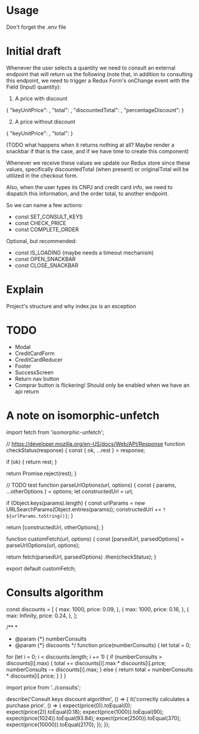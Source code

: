 # Usage
Don't forget the .env file

# Initial draft
Whenever the user selects a quantity we need to consult an external endpoint
that will return us the following (note that, in addition to consulting this
endpoint, we need to trigger a Redux Form's onChange event with the Field
(Input) quantity):

1) A price with discount

{
  "keyUnitPrice": <number>,
  "total": <number>,
  "discountedTotal": <number>,
  "percentageDiscount": <number>
}

2) A price without discount

{
  "keyUnitPrice": <number>,
  "total": <number>
}

(TODO what happens when it returns nothing at all? Maybe render a snackbar if
that is the case, and if we have time to create this component)

Whenever we receive these values we update our Redux store since these values,
specifically discountedTotal (when present) or originalTotal will be utilized
in the checkout form.

Also, when the user types its CNPJ and credit card info, we need to dispatch
this information, and the order total, to another endpoint.

So we can name a few actions:

* const SET_CONSULT_KEYS
* const CHECK_PRICE
* const COMPLETE_ORDER

Optional, but recommended:

* const IS_LOADING (maybe needs a timeout mechanism)
* const OPEN_SNACKBAR
* const CLOSE_SNACKBAR

# Explain

Project's structure and why index.jsx is an exception

# TODO

* Modal
* CreditCardForm
* CreditCardReducer
* Footer
* SuccessScreen
* Return nav button
* Comprar button is flickering! Should only be enabled when we have an api return

# A note on isomorphic-unfetch
import fetch from 'isomorphic-unfetch';

// https://developer.mozilla.org/en-US/docs/Web/API/Response
function checkStatus(response) {
  const { ok, ...rest } = response;

  if (ok) {
    return rest;
  }

  return Promise.reject(rest);
}

// TODO test
function parseUrlOptions(url, options) {
  const { params, ...otherOptions } = options;
  let constructedUrl = url;

  if (Object.keys(params).length) {
    const urlParams = new URLSearchParams(Object.entries(params));
    constructedUrl += `?${urlParams.toString()}`;
  }

  return [constructedUrl, otherOptions];
}

function customFetch(url, options) {
  const [parsedUrl, parsedOptions] = parseUrlOptions(url, options);

  return fetch(parsedUrl, parsedOptions)
    .then(checkStatus);
}

export default customFetch;

# Consults algorithm
const discounts = [
  {
    max: 1000,
    price: 0.09,
  },
  {
    max: 1000,
    price: 0.16,
  },
  {
    max: Infinity,
    price: 0.24,
  },
];

/**
 *
 * @param {*} numberConsults
 * @param {*} discounts
 */
function price(numberConsults) {
  let total = 0;

  for (let i = 0; i < discounts.length; i += 1) {
    if (numberConsults > discounts[i].max) {
      total += discounts[i].max * discounts[i].price;
      numberConsults -= discounts[i].max;
    } else {
      return total + numberConsults * discounts[i].price;
    }
  }
}

import price from '../consults';

describe('Consult keys discount algorithm', () => {
  it('correctly calculates a purchase price', () => {
    expect(price(0)).toEqual(0);
    expect(price(2)).toEqual(0.18);
    expect(price(1000)).toEqual(90);
    expect(price(1024)).toEqual(93.84);
    expect(price(2500)).toEqual(370);
    expect(price(10000)).toEqual(2170);
  });
});
